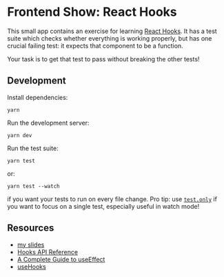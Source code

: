 # Frontend Show: React Hooks

This small app contains an exercise for learning [React Hooks](https://reactjs.org/docs/hooks-intro.html). It has a test suite which checks whether everything is working properly, but has one crucial failing test: it expects that component to be a function.

Your task is to get that test to pass without breaking the other tests!

## Development

Install dependencies:

```
yarn
```

Run the development server:

```
yarn dev
```

Run the test suite:

```
yarn test
```

or:

```
yarn test --watch
```

if you want your tests to run on every file change. Pro tip: use [`test.only`](https://jestjs.io/docs/en/api#testonlyname-fn-timeout) if you want to focus on a single test, especially useful in watch mode!

## Resources

- [my slides](https://speakerdeck.com/silvenon/react-hooks)
- [Hooks API Reference](https://reactjs.org/docs/hooks-reference.html)
- [A Complete Guide to useEffect](https://overreacted.io/a-complete-guide-to-useeffect/)
- [useHooks](https://usehooks.com/)
